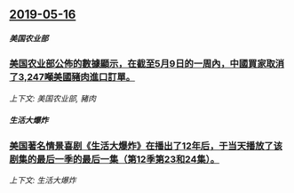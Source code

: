 ## [2019-05-16](/news/2019/05/16/index.md)

##### 美国农业部
### [美国农业部公佈的數據顯示，在截至5月9日的一周內，中國買家取消了3,247噸美國豬肉進口訂單。 ](/news/2019/05/16/美国农业部公佈的數據顯示-在截至5月9日的一周內-中國買家取消了3247噸美國豬肉進口訂單.md)
_上下文: 美国农业部, 豬肉_

##### 生活大爆炸
### [美国著名情景喜剧《生活大爆炸》在播出了12年后，于当天播放了该剧集的最后一季的最后一集（第12季第23和24集）。](/news/2019/05/16/美国著名情景喜剧-生活大爆炸-在播出了12年后-于当天播放了该剧集的最后一季的最后一集-第12季第23和24集.md)
_上下文: 生活大爆炸_

